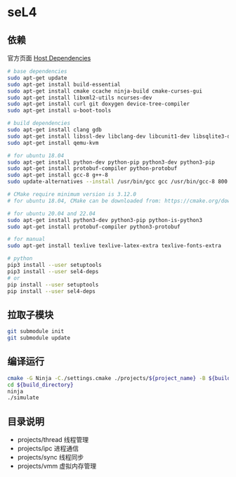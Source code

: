 # seL4

## 依赖
官方页面 [Host Dependencies](https://docs.sel4.systems/projects/buildsystem/host-dependencies.html)
```sh
# base dependencies
sudo apt-get update
sudo apt-get install build-essential
sudo apt-get install cmake ccache ninja-build cmake-curses-gui
sudo apt-get install libxml2-utils ncurses-dev
sudo apt-get install curl git doxygen device-tree-compiler
sudo apt-get install u-boot-tools

# build dependencies
sudo apt-get install clang gdb
sudo apt-get install libssl-dev libclang-dev libcunit1-dev libsqlite3-dev
sudo apt-get install qemu-kvm

# for ubuntu 18.04
sudo apt-get install python-dev python-pip python3-dev python3-pip
sudo apt-get install protobuf-compiler python-protobuf
sudo apt-get install gcc-8 g++-8
sudo update-alternatives --install /usr/bin/gcc gcc /usr/bin/gcc-8 800 --slave /usr/bin/g++ g++ /usr/bin/g++-8

# CMake require minimum version is 3.12.0
# for ubuntu 18.04, CMake can be downloaded from: https://cmake.org/download/

# for ubuntu 20.04 and 22.04
sudo apt-get install python3-dev python3-pip python-is-python3
sudo apt-get install protobuf-compiler python3-protobuf

# for manual
sudo apt-get install texlive texlive-latex-extra texlive-fonts-extra

# python
pip3 install --user setuptools
pip3 install --user sel4-deps
# or
pip install --user setuptools
pip install --user sel4-deps
```

## 拉取子模块

```sh
git submodule init
git submodule update
```

## 编译运行

```sh
cmake -G Ninja -C./settings.cmake ./projects/${project_name} -B ${build_directory}
cd ${build_directory}
ninja
./simulate
```

## 目录说明
- projects/thread  线程管理
- projects/ipc     进程通信
- projects/sync    线程同步
- projects/vmm     虚拟内存管理
